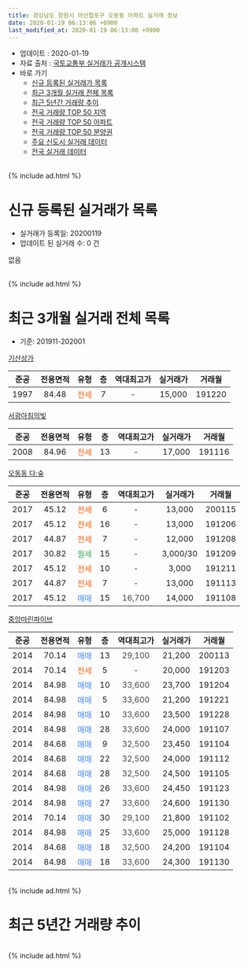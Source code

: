 ```yaml
---
title: 경상남도 창원시 마산합포구 오동동 아파트 실거래 정보
date: 2020-01-19 06:13:06 +0900
last_modified_at: 2020-01-19 06:13:06 +0900
---
```


* 업데이트 : 2020-01-19
* 자료 출처 : [국토교통부 실거래가 공개시스템](http://rt.molit.go.kr)
* 바로 가기
    * [신규 등록된 실거래가 목록](#신규-등록된-실거래가-목록)
    * [최근 3개월 실거래 전체 목록](#최근-3개월-실거래-전체-목록)
    * [최근 5년간 거래량 추이](#최근-5년간-거래량-추이)
    * [전국 거래량 TOP 50 지역](https://apt-info.github.io/apt-trade-info/최근-3개월-전국에서-가장-거래가-많이-발생한-지역)
    * [전국 거래량 TOP 50 아파트](https://apt-info.github.io/apt-trade-info/최근-3개월-전국에서-가장-거래가-많이-발생한-아파트)
    * [전국 거래량 TOP 50 분양권](https://apt-info.github.io/apt-trade-info/최근-3개월-전국에서-가장-거래가-많이-발생한-분양권)
    * [주요 신도시 실거래 데이터](https://apt-info.github.io/apt-trade-info/주요-신도시)
    * [전국 실거래 데이터](https://apt-info.github.io/apt-trade-info/전국)
<br>
{% include ad.html %}
<br>

# 신규 등록된 실거래가 목록
* 실거래가 등록일: 20200119
* 업데이트 된 실거래 수: 0 건

없음

<br>
{% include ad.html %}
<br>

# 최근 3개월 실거래 전체 목록
* 기준: 201911-202001


[기산상가](https://search.naver.com/search.naver?query=%EA%B2%BD%EC%83%81%EB%82%A8%EB%8F%84+%EC%B0%BD%EC%9B%90%EC%8B%9C+%EB%A7%88%EC%82%B0%ED%95%A9%ED%8F%AC%EA%B5%AC+%EC%98%A4%EB%8F%99%EB%8F%99+%EA%B8%B0%EC%82%B0%EC%83%81%EA%B0%80)

|준공|전용면적|유형|층|역대최고가|실거래가|거래월|
|:---:|:---:|:---:|:---:|:---:|:---:|:---:|
|1997|84.48|<span style="color:#ff5a00">전세</span>|7|<span style="color:#444444">-</span>|15,000|191220|

[서광아침의빛](https://search.naver.com/search.naver?query=%EA%B2%BD%EC%83%81%EB%82%A8%EB%8F%84+%EC%B0%BD%EC%9B%90%EC%8B%9C+%EB%A7%88%EC%82%B0%ED%95%A9%ED%8F%AC%EA%B5%AC+%EC%98%A4%EB%8F%99%EB%8F%99+%EC%84%9C%EA%B4%91%EC%95%84%EC%B9%A8%EC%9D%98%EB%B9%9B)

|준공|전용면적|유형|층|역대최고가|실거래가|거래월|
|:---:|:---:|:---:|:---:|:---:|:---:|:---:|
|2008|84.96|<span style="color:#ff5a00">전세</span>|13|<span style="color:#444444">-</span>|17,000|191116|

[오동동 다:숲](https://search.naver.com/search.naver?query=%EA%B2%BD%EC%83%81%EB%82%A8%EB%8F%84+%EC%B0%BD%EC%9B%90%EC%8B%9C+%EB%A7%88%EC%82%B0%ED%95%A9%ED%8F%AC%EA%B5%AC+%EC%98%A4%EB%8F%99%EB%8F%99+%EC%98%A4%EB%8F%99%EB%8F%99+%EB%8B%A4%3A%EC%88%B2)

|준공|전용면적|유형|층|역대최고가|실거래가|거래월|
|:---:|:---:|:---:|:---:|:---:|:---:|:---:|
|2017|45.12|<span style="color:#ff5a00">전세</span>|6|<span style="color:#444444">-</span>|13,000|200115|
|2017|45.12|<span style="color:#ff5a00">전세</span>|16|<span style="color:#444444">-</span>|13,000|191206|
|2017|44.87|<span style="color:#ff5a00">전세</span>|7|<span style="color:#444444">-</span>|12,000|191208|
|2017|30.82|<span style="color:#34a853">월세</span>|15|<span style="color:#444444">-</span>|3,000/30|191209|
|2017|45.12|<span style="color:#ff5a00">전세</span>|10|<span style="color:#444444">-</span>|3,000|191211|
|2017|44.87|<span style="color:#ff5a00">전세</span>|7|<span style="color:#444444">-</span>|13,000|191113|
|2017|45.12|<span style="color:#4285f3">매매</span>|15|<span style="color:#444444">16,700</span>|14,000|191108|

[중앙마린파이브](https://search.naver.com/search.naver?query=%EA%B2%BD%EC%83%81%EB%82%A8%EB%8F%84+%EC%B0%BD%EC%9B%90%EC%8B%9C+%EB%A7%88%EC%82%B0%ED%95%A9%ED%8F%AC%EA%B5%AC+%EC%98%A4%EB%8F%99%EB%8F%99+%EC%A4%91%EC%95%99%EB%A7%88%EB%A6%B0%ED%8C%8C%EC%9D%B4%EB%B8%8C)

|준공|전용면적|유형|층|역대최고가|실거래가|거래월|
|:---:|:---:|:---:|:---:|:---:|:---:|:---:|
|2014|70.14|<span style="color:#4285f3">매매</span>|13|<span style="color:#444444">29,100</span>|21,200|200113|
|2014|70.14|<span style="color:#ff5a00">전세</span>|5|<span style="color:#444444">-</span>|20,000|191203|
|2014|84.98|<span style="color:#4285f3">매매</span>|10|<span style="color:#444444">33,600</span>|23,700|191204|
|2014|84.98|<span style="color:#4285f3">매매</span>|5|<span style="color:#444444">33,600</span>|21,200|191221|
|2014|84.98|<span style="color:#4285f3">매매</span>|10|<span style="color:#444444">33,600</span>|23,500|191228|
|2014|84.98|<span style="color:#4285f3">매매</span>|28|<span style="color:#444444">33,600</span>|24,000|191107|
|2014|84.68|<span style="color:#4285f3">매매</span>|9|<span style="color:#444444">32,500</span>|23,450|191104|
|2014|84.68|<span style="color:#4285f3">매매</span>|22|<span style="color:#444444">32,500</span>|24,000|191112|
|2014|84.68|<span style="color:#4285f3">매매</span>|28|<span style="color:#444444">32,500</span>|24,500|191105|
|2014|84.98|<span style="color:#4285f3">매매</span>|26|<span style="color:#444444">33,600</span>|24,450|191123|
|2014|84.98|<span style="color:#4285f3">매매</span>|27|<span style="color:#444444">33,600</span>|24,600|191130|
|2014|70.14|<span style="color:#4285f3">매매</span>|30|<span style="color:#444444">29,100</span>|21,800|191102|
|2014|84.98|<span style="color:#4285f3">매매</span>|25|<span style="color:#444444">33,600</span>|25,000|191128|
|2014|84.68|<span style="color:#4285f3">매매</span>|18|<span style="color:#444444">32,500</span>|24,200|191104|
|2014|84.98|<span style="color:#4285f3">매매</span>|18|<span style="color:#444444">33,600</span>|24,300|191130|


<br>
{% include ad.html %}
<br>

# 최근 5년간 거래량 추이


<div style="width:100%;">
    <canvas id="deal_progress" height="200"></canvas>
</div>

<script>
new Chart(document.getElementById("deal_progress"), {
    type: 'line',
    data: {
        labels: ['201501','201502','201503','201504','201505','201506','201507','201508','201509','201510','201511','201512','201601','201602','201603','201604','201605','201606','201607','201608','201609','201610','201611','201612','201701','201702','201703','201704','201705','201706','201707','201708','201709','201710','201711','201712','201801','201802','201803','201804','201805','201806','201807','201808','201809','201810','201811','201812','201901','201902','201903','201904','201905','201906','201907','201908','201909','201910','201911','201912','202001'],
        datasets: [{
            label: '매매',
            pointRadius: 1,
            data: [2, 3, 5, 3, 0, 4, 1, 0, 4, 5, 2, 6, 3, 2, 0, 3, 1, 6, 5, 8, 9, 12, 7, 10, 4, 6, 4, 4, 3, 2, 4, 2, 3, 2, 1, 2, 4, 4, 4, 5, 1, 6, 4, 2, 3, 4, 2, 4, 4, 4, 6, 7, 4, 5, 4, 5, 4, 8, 11, 3, 1],
            borderColor: "rgba(255, 201, 14, 1)",
            backgroundColor: "rgba(255, 201, 14, 0.5)",
            fill: false,
            lineTension: 0
        },{
            label: '전월세',
            pointRadius: 1,
            data: [6, 2, 1, 1, 3, 1, 0, 0, 3, 5, 0, 1, 5, 1, 5, 2, 1, 1, 5, 6, 4, 10, 3, 6, 0, 1, 6, 3, 6, 1, 4, 2, 8, 5, 13, 11, 16, 5, 7, 4, 2, 4, 2, 6, 4, 4, 3, 2, 3, 2, 3, 6, 3, 2, 1, 2, 3, 7, 2, 6, 1],
            borderColor: "rgba(0, 141, 185, 1)",
            backgroundColor: "rgba(0, 141, 185, 0.5)",
            fill: false,
            lineTension: 0
        }
        ]
    },
    options: {
        responsive: true,
        title: {
            display: false
        },
        tooltips: {
            mode: 'index',
            intersect: false
        },
        hover: {
            mode: 'nearest',
            intersect: true
        },
        scales: {
            xAxes: [{
                display: true,
                scaleLabel: {
                    display: true,
                    labelString: '년/월'
                }
            }],
            yAxes: [{
                display: true,
                ticks: {
                    suggestedMin: 0,
                },
                scaleLabel: {
                    display: true,
                    labelString: '실거래 수'
                }
            }]
        }
    }
});

</script>


<br>
{% include ad.html %}
<br>

